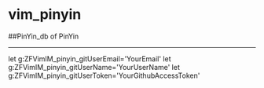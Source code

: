 # vim_pinyin
##PinYin_db of PinYin


----------------------------------------------
let g:ZFVimIM_pinyin_gitUserEmail='YourEmail'
let g:ZFVimIM_pinyin_gitUserName='YourUserName'
let g:ZFVimIM_pinyin_gitUserToken='YourGithubAccessToken'
